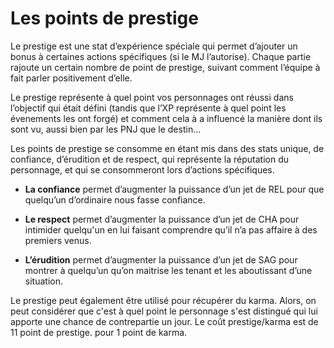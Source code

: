 # Les points de prestige

Le prestige est une stat d’expérience spéciale qui permet d’ajouter un bonus à certaines actions spécifiques (si le MJ l’autorise). Chaque partie rajoute un certain nombre de point de prestige, suivant comment l’équipe à fait parler positivement d’elle.

Le prestige représente à quel point vos personnages ont réussi dans l’objectif qui était défini (tandis que l’XP représente à quel point les évenements les ont forgé) et comment cela à a influencé la manière dont ils sont vu, aussi bien par les PNJ que le destin…

Les points de prestige se consomme en étant mis dans des stats unique, de confiance, d’érudition et de respect, qui représente la réputation du personnage, et qui se consommeront lors d’actions spécifiques.

- **La confiance** permet d’augmenter la puissance d’un jet de REL pour que quelqu’un d’ordinaire nous fasse confiance.

- **Le respect** permet d’augmenter la puissance d’un jet de CHA pour intimider quelqu'un en lui faisant comprendre qu’il n’a pas affaire à des premiers venus.

- **L’érudition** permet d’augmenter la puissance d’un jet de SAG pour montrer à quelqu’un qu’on maitrise les tenant et les aboutissant d’une situation.

Le prestige peut également être utilisé pour récupérer du karma. Alors, on peut considérer que c'est à quel point le personnage s'est distingué qui lui apporte une chance de contrepartie un jour. Le coût prestige/karma est de 11 point de prestige. pour 1 point de karma.
